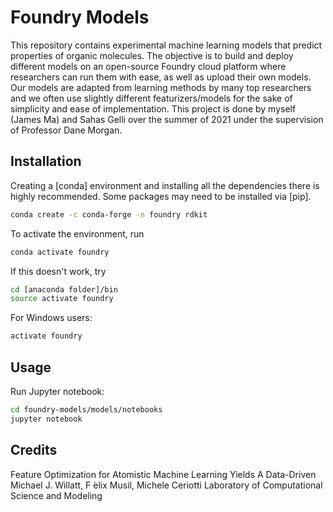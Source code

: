# Foundry Models

This repository contains experimental machine learning models that predict properties of organic molecules. The objective is to build and deploy different models on an open-source Foundry cloud platform where researchers can run them with ease, as well as upload their own models. Our models are adapted from learning methods by many top researchers and we often use slightly different featurizers/models for the sake of simplicity and ease of implementation. This project is done by myself (James Ma) and Sahas Gelli over the summer of 2021 under the supervision of Professor Dane Morgan.

## Installation

Creating a [conda] environment and installing all the dependencies there is highly recommended. Some packages may need to be installed via [pip].
```bash
conda create -c conda-forge -n foundry rdkit
```

To activate the environment, run
```bash
conda activate foundry
```

If this doesn't work, try
```bash
cd [anaconda folder]/bin
source activate foundry
```

For Windows users:
```bash
activate foundry
```

## Usage

Run Jupyter notebook:
```bash
cd foundry-models/models/notebooks
jupyter notebook
```

## Credits

Feature Optimization for Atomistic Machine Learning Yields A Data-Driven
Michael J. Willatt, F ́elix Musil, Michele Ceriotti
Laboratory of Computational Science and Modeling
